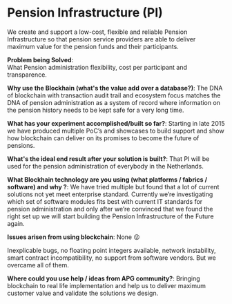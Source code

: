 # Pension Infrastructure (PI)

We create and support a low-cost, flexible and reliable Pension Infrastructure so that pension service providers are able to deliver maximum value for the pension funds and their participants.

**Problem being Solved**:  
What Pension administration flexibility, cost per participant and transparence.

**Why use the Blockhain (what's the value add over a database?)**:
The DNA of blockchain with transaction audit trail and ecosystem focus matches the DNA of pension administration as a system of record where information on the pension history needs to be kept safe for a very long time.

**What has your experiment accomplished/built so far?**:
Starting in late 2015 we have produced multiple PoC’s and showcases to build support and show how blockchain can deliver on its promises to become the future of pensions.

**What's the ideal end result after your solution is built?**:
That PI will be used for the pension administration of everybody in the Netherlands.

**What Blockhain technology are you using (what platforms / fabrics / software) and why ?**:
We have tried multiple but found that a lot of current solutions not yet meet enterprise standard. Currently we’re investigating which set of software modules fits best with current IT standards for pension administration and only after we’re convinced that we found the right set up we will start building the Pension Infrastructure of the Future again.

**Issues arisen from using blockchain**:
None 😜 

Inexplicable bugs, no floating point integers available, network instability, smart contract incompatibility, no support from software vendors. But we overcame all of them.

**Where could you use help / ideas from APG community?**:
Bringing blockchain to real life implementation and help us to deliver maximum customer value and validate the solutions we design.